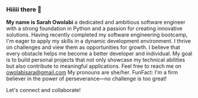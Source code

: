 ### Hiiiii there 👋
**My name is Sarah Owolabi**
a dedicated and ambitious software engineer with a strong foundation in Python and a passion for creating innovative solutions. Having recently completed my software engineering bootcamp, I'm eager to apply my skills in a dynamic development environment.
 I thrive on challenges and view them as opportunities for growth. I believe that every obstacle helps me become a better developer and individual. My goal is to build personal projects that not only showcase my technical abilities but also contribute to meaningful applications.
Feel free to reach me on owolabisara@gmail.com
My pronouns are she/her.
FunFact:   I'm a firm believer in the power of perseverance—no challenge is too great!

Let's connect and collaborate!
<!--
**SarahOwolabi/SarahOwolabi** is a ✨ _special_ ✨ repository because its `README.md` (this file) appears on your GitHub profile.

Here are some ideas to get you started:

- 🔭 I’m currently working on ...
- 🌱 I’m currently learning ...
- 👯 I’m looking to collaborate on ...
- 🤔 I’m looking for help with ...
- 💬 Ask me about ...
- 📫 How to reach me: ...
- 😄 Pronouns: ...
- ⚡ Fun fact: ...
-->

